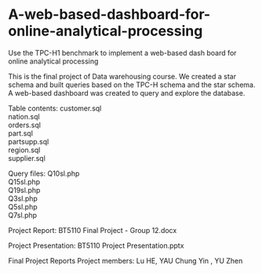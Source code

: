 # A-web-based-dashboard-for-online-analytical-processing
Use the TPC-H1 benchmark to implement a web-based dash board for online analytical processing

This is the final project of Data warehousing course. We created a star schema and built queries based on the TPC-H schema and the star schema. A web-based dashboard was created to query and explore the database.

Table contents:
customer.sql	
nation.sql	
orders.sql	
part.sql	
partsupp.sql	
region.sql	
supplier.sql

Query files:
Q10sl.php	
Q15sl.php	
Q19sl.php	
Q3sl.php	
Q5sl.php	
Q7sl.php

Project Report:
BT5110 Final Project - Group 12.docx

Project Presentation:
BT5110 Project Presentation.pptx

Final Project Reports
Project members:
Lu HE,
YAU Chung Yin ,
YU Zhen 
